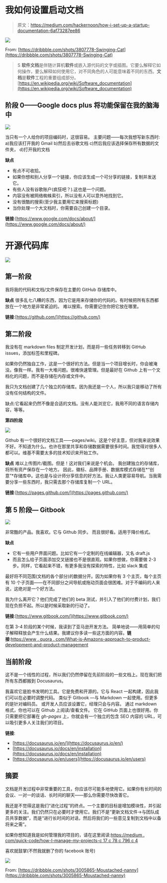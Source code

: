 # 我如何设置启动文档

> 原文：<https://medium.com/hackernoon/how-i-set-up-a-startup-documentation-6af73287ee86>

![](img/f5e97ad4bdd57f7fa04b89a22e7dfb2c.png)

From: [https://dribbble.com/shots/3807778-Swinging-Cat](https://dribbble.com/shots/3807778-Swinging-Cat)

> S **软件文档**是伴随计算机**软件**或嵌入源代码的文字或插图。它要么解释它如何操作，要么解释如何使用它，对不同角色的人可能意味着不同的东西。**文档**是**软件**工程的重要组成部分。[https://en.wikipedia.org/wiki/Software_documentation](https://en.wikipedia.org/wiki/Software_documentation)

## 阶段 0——Google docs plus 将功能保留在我的脑海中

![](img/d1dda82d4c5f250277f40bb6618624af.png)

当只有一个人给你的项目编码时，这很容易。
主要问题——每次我想写新东西时:
a)我应该打开我的 Gmail
b)然后去谷歌文档
c)然后我应该选择保存所有数据的文件夹，
d)打开我的文档

**缺点**

*   有点不可收拾。
*   如果你想和别人分享一个链接，你应该生成一个可分享的链接，复制并发送它。
*   有些人没有谷歌账户(疯狂吧？).这也是一个问题。
*   内容没有被网络蜘蛛索引，所以没有人可以意外地找到它。
*   没有很酷的搜索(至少我主要用它来搜索标题)
*   当你处理一个大文档时，你需要自己创建一个目录。

**链接**:[https://www.google.com/docs/about/](https://www.google.com/docs/about/)

# 开源代码库

![](img/d686cee47d72a7dd87b9e35e90686fe6.png)

## 第一阶段

我将我的代码和文档/文件保存在主要的 GitHub 存储库中。

**缺点**
很多乱七八糟的东西，因为它是用来存储你的代码的。有时候把所有东西都放在一个地方是非常紧迫的。
难以搜索。你需要记住你把它放在哪里。

**链接**:[https://github.com/](https://github.com/)

## 第二阶段

我没有在 markdown files 制定开发计划，而是将一些任务转移到 GitHub issues，添加标签和里程碑。

如果你仍然独自工作，这是一个很好的方法。但是当一个项目增长时，你会被淹没。像我一样。我有一大堆问题。很难快速管理。但是最好在 Github 上有一个文档化的问题，而不是存储在内存或文件中。

我只为文档创建了几个独立的存储库。因为我还是一个人，所以我只是移动了所有没有任何结构的文件。

缺点:它看起来仍然不像是合适的文档。没有人能浏览它，我用不同的语言存储内容，等等。

**第四阶段**

![](img/fb56658c13aecd670122c306536d823e.png)

Github 有一个很好的文档工具——pages/wiki。这是个好主意，但对我来说效果不好。不知道为什么。也许在那里共享和存储数据需要很多时间。我觉得对很多人都可以。维基不需要太多的技术知识来开始工作。

**缺点**
难以上传图片/截图。但是！这对我们来说是个机会。
我创建独立的存储库，将所有资产保存在一个地方。
因此，徽标、品牌手册、数据库模式存储在*“创意”*存储库中。这也是与设计师分享信息的好方法。我让人类更容易导航。当我需要分享一些东西时，我只需去那个存储库复制一个 URL。

**链接**:[https://pages.github.com/](https://pages.github.com/)

## 第 5 阶段— Gitbook

![](img/7852564f6f2a041661d336ad69b8b38a.png)

非常酷的产品。我喜欢。它与 Github 同步。
而且很好看。适用于降价格式。

**缺点**

*   它有一些用户界面问题。比如它有一个定制的在线编辑器，又名 draft.js
*   而且怎么给子页面添加交叉链接也不是很直观。如果你想做，你需要做 2-3 步。同样，它看起来不错，有更多我没有探索的特性，比如 slack 集成

最好将不同范围(文档的各个部分)的数据分开。因为如果你有 3 个主页，每个主页有 10 个子页面——在不同部分之间导航或拖动页面会很困难。对于不编码的人来说，这绝对是一个好方法。

我为什么离开它？他们完成了他们的 beta 测试，并引入了他们的付费计划，我们现在负担不起。所以是时候采取新的行动了。

**链接**:[https://www.gitbook.com/](https://www.gitbook.com/)

在第 3-4 阶段的某个时候，我读到了亚马逊开发方法。
简单地说——用简单的句子解释释放会产生什么结果。我建议你多读一些这方面的内容。**链接**:[https://www . quora . com/What-is-Amazons-approach-to-product-development-and-product-management](https://www.quora.com/What-is-Amazons-approach-to-product-development-and-product-management)

## 当前阶段

这不是一个线性的过程，所以我们仍然停留在先前阶段的一些文档上。现在我们把所有东西都搬到 Docusaurus。

我喜欢它是脸书发明的工具。它是免费和开源的。它与 React 一起构建，因此我们可以在必要时调整代码。
类似于 Gitbook —与 Markdown 一起使用。但更多的是针对编码员。
或开发人员应该设置它，经理只会与内容。
通过 markdown 格式，你也可以在 Github 上阅读/查看文件。
它在 GitHub 页面上也很好用。你只需要把它部署在 *gh-pages*
上，你就会有一个独立的包含 SEO 内容的 URL，可以吸引更多人关注我们的项目。

**链接**:

*   [https://docusaurus.io/en/](https://docusaurus.io/en/)
*   [https://docusaurus.io/docs/en/installation](https://docusaurus.io/docs/en/installation)
*   [https://docusaurus.io/en/users](https://docusaurus.io/en/users)

## 摘要

文档是开发过程中非常重要的工具，你应该尽可能多地使用它。如果你有长时间的会议、一对一的谈话、长时间的聊天——那么你需要尽快改善它。

我还是不觉得这是我们“进化过程”的终点。一个主要的目标是增加模块性，并引起更多的关注。我们仍然只在必要时才使用它。我们不是“更新文档文件->与团队成员共享数据”，而是“进行长时间的对话，然后将我们的一些意见复制到文档中以备将来之需”。

如果你想知道我是如何管理我的项目的，请在这里阅读:[https://medium . com/quick-code/how-I-manage-my-projects-c 17 c 78 c 796 c 4](/quick-code/how-i-manage-my-projects-c17c78c796c4)

喜欢就鼓掌(不然我就删了你的 facebook 账号)

![](img/0ecd8a9ecd6cf0385f56d9bb85b1b184.png)

From: [https://dribbble.com/shots/3005865-Moustached-nanny](https://dribbble.com/shots/3005865-Moustached-nanny)